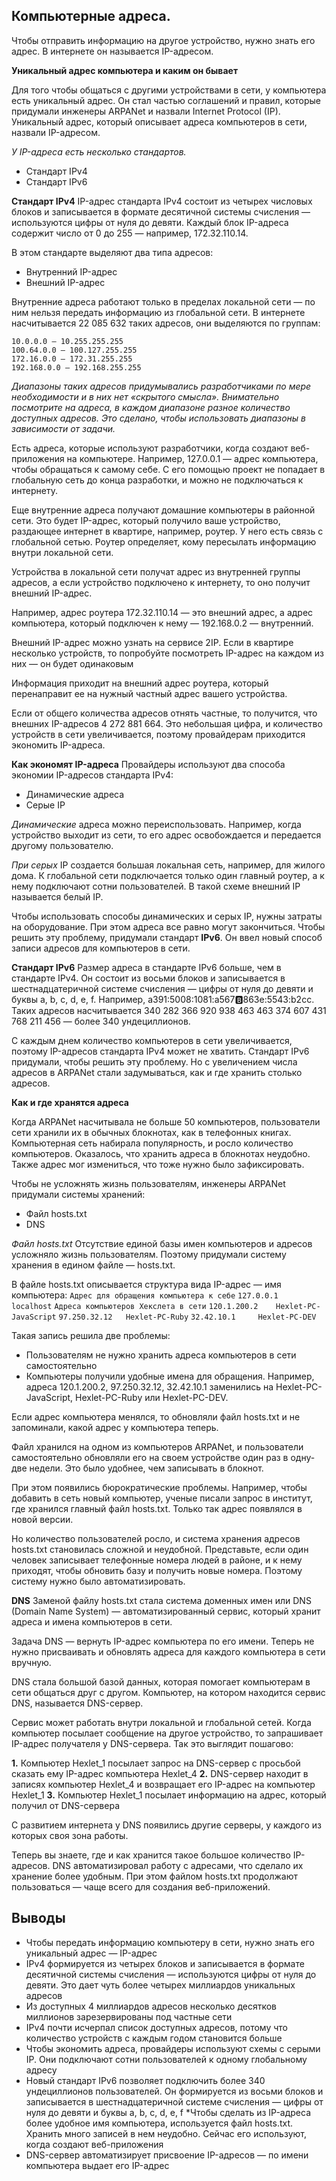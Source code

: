 ## Компьютерные адреса.

Чтобы отправить информацию на другое устройство, нужно знать его адрес. В интернете он называется IP-адресом.


**Уникальный адрес компьютера и каким он бывает**

Для того чтобы общаться с другими устройствами в сети, у компьютера есть уникальный адрес. Он стал частью соглашений и правил, которые придумали инженеры ARPANet и назвали Internet Protocol (IP). Уникальный адрес, который описывает адреса компьютеров в сети, назвали IP-адресом.

*У IP-адреса есть несколько стандартов.*

* Стандарт IPv4
* Стандарт IPv6

**Стандарт IPv4**
IP-адрес стандарта IPv4 состоит из четырех числовых блоков и записывается в формате десятичной системы счисления — используются цифры от нуля до девяти. Каждый блок IP-адреса содержит число от 0 до 255 — например, 172.32.110.14.

В этом стандарте выделяют два типа адресов:
* Внутренний IP-адрес
* Внешний IP-адрес

Внутренние адреса работают только в пределах локальной сети — по ним нельзя передать информацию из глобальной сети. В интернете насчитывается 22 085 632 таких адресов, они выделяются по группам:

    10.0.0.0 — 10.255.255.255
    100.64.0.0 — 100.127.255.255
    172.16.0.0 — 172.31.255.255
    192.168.0.0 — 192.168.255.255

*Диапазоны таких адресов придумывались разработчиками по мере необходимости и в них нет «скрытого смысла». Внимательно посмотрите на адреса, в каждом диапазоне разное количество доступных адресов. Это сделано, чтобы использовать диапазоны в зависимости от задачи.*

Есть адреса, которые используют разработчики, когда создают веб-приложения на компьютере. 
Например, 127.0.0.1 — адрес компьютера, чтобы обращаться к самому себе. С его помощью проект не попадает в глобальную сеть до конца разработки, и можно не подключаться к интернету.

Еще внутренние адреса получают домашние компьютеры в районной сети. Это будет IP-адрес, который получило ваше устройство, раздающее интернет в квартире, например, роутер. У него есть связь с глобальной сетью. Роутер определяет, кому пересылать информацию внутри локальной сети.

Устройства в локальной сети получат адрес из внутренней группы адресов, а если устройство подключено к интернету, то оно получит внешний IP-адрес.

Например, адрес роутера 172.32.110.14 — это внешний адрес, а адрес компьютера, который подключен к нему — 192.168.0.2 — внутренний.

Внешний IP-адрес можно узнать на сервисе 2IP. Если в квартире несколько устройств, то попробуйте посмотреть IP-адрес на каждом из них — он будет одинаковым

Информация приходит на внешний адрес роутера, который перенаправит ее на нужный частный адрес вашего устройства.

Если от общего количества адресов отнять частные, то получится, что внешних IP-адресов 4 272 881 664. Это небольшая цифра, и количество устройств в сети увеличивается, поэтому провайдерам приходится экономить IP-адреса.

**Как экономят IP-адреса**
Провайдеры используют два способа экономии IP-адресов стандарта IPv4:

* Динамические адреса
* Серые IP

*Динамические* адреса можно переиспользовать. Например, когда устройство выходит из сети, то его адрес освобождается и передается другому пользователю.

*При серых* IP создается большая локальная сеть, например, для жилого дома. К глобальной сети подключается только один главный роутер, а к нему подключают сотни пользователей. В такой схеме внешний IP называется белый IP.

Чтобы использовать способы динамических и серых IP, нужны затраты на оборудование. При этом адреса все равно могут закончиться. Чтобы решить эту проблему, придумали стандарт **IPv6**. Он ввел новый способ записи адресов для компьютеров в сети.

**Стандарт IPv6**
Размер адреса в стандарте IPv6 больше, чем в стандарте IPv4.
Он состоит из восьми блоков и записывается в шестнадцатеричной системе счисления — цифры от нуля до девяти и буквы a, b, c, d, e, f. Например, a391:5008:1081:a567:b:863e:5543:b2cc. Таких адресов насчитывается 340 282 366 920 938 463 463 374 607 431 768 211 456 — более 340 ундециллионов.

С каждым днем количество компьютеров в сети увеличивается, поэтому IP-адресов стандарта IPv4 может не хватить. Стандарт IPv6 придумали, чтобы решить эту проблему. Но с увеличением числа адресов в ARPANet стали задумываться, как и где хранить столько адресов.

**Как и где хранятся адреса**

Когда ARPANet насчитывала не больше 50 компьютеров, пользователи сети хранили их в обычных блокнотах, как в телефонных книгах. Компьютерная сеть набирала популярность, и росло количество компьютеров. Оказалось, что хранить адреса в блокнотах неудобно. Также адрес мог измениться, что тоже нужно было зафиксировать.

Чтобы не усложнять жизнь пользователям, инженеры ARPANet придумали системы хранений:
* Файл hosts.txt
* DNS

*Файл hosts.txt*
Отсутствие единой базы имен компьютеров и адресов усложняло жизнь пользователям. Поэтому придумали систему хранения в едином файле — hosts.txt.

В файле hosts.txt описывается структура вида IP-адрес — имя компьютера:
`Адрес для обращения компьютера к себе`
`127.0.0.1      localhost`
`Адреса компьютеров Хекслета в сети`
`120.1.200.2    Hexlet-PC-JavaScript`
`97.250.32.12   Hexlet-PC-Ruby`
`32.42.10.1     Hexlet-PC-DEV`

Такая запись решила две проблемы:
* Пользователям не нужно хранить адреса компьютеров в сети самостоятельно
* Компьютеры получили удобные имена для обращения. Например, адреса 120.1.200.2, 97.250.32.12, 32.42.10.1 заменились на Hexlet-PC-JavaScript, Hexlet-PC-Ruby или Hexlet-PC-DEV.

Если адрес компьютера менялся, то обновляли файл hosts.txt и не запоминали, какой адрес у компьютера теперь.

Файл хранился на одном из компьютеров ARPANet, и пользователи самостоятельно обновляли его на своем устройстве один раз в одну-две недели. Это было удобнее, чем записывать в блокнот.

При этом появились бюрократические проблемы. Например, чтобы добавить в сеть новый компьютер, ученые писали запрос в институт, где хранился главный файл hosts.txt. Только так адрес появлялся в новой версии.

Но количество пользователей росло, и система хранения адресов hosts.txt становилась сложной и неудобной. Представьте, если один человек записывает телефонные номера людей в районе, и к нему приходят, чтобы обновить базу и получить новые номера. Поэтому систему нужно было автоматизировать.

**DNS**
Заменой файлу hosts.txt стала система доменных имен или DNS (Domain Name System) — автоматизированный сервис, который хранит адреса и имена компьютеров в сети.

Задача DNS — вернуть IP-адрес компьютера по его имени. Теперь не нужно присваивать и обновлять адреса для каждого компьютера в сети вручную.

DNS стала большой базой данных, которая помогает компьютерам в сети общаться друг с другом. Компьютер, на котором находится сервис DNS, называется DNS-сервер.

Сервис может работать внутри локальной и глобальной сетей. Когда компьютер посылает сообщение на другое устройство, то запрашивает IP-адрес получателя у DNS-сервера. Так это выглядит пошагово:

**1.** Компьютер Hexlet_1 посылает запрос на DNS-сервер с просьбой сказать ему IP-адрес компьютера Hexlet_4
**2.** DNS-сервер находит в записях компьютер Hexlet_4 и возвращает его IP-адрес на компьютер Hexlet_1
**3.** Компьютер Hexlet_1 посылает информацию на адрес, который получил от DNS-сервера

С развитием интернета у DNS появились другие серверы, у каждого из которых своя зона работы.

Теперь вы знаете, где и как хранится такое большое количество IP-адресов. DNS автоматизировал работу с адресами, что сделало их хранение более удобным. При этом файлом hosts.txt продолжают пользоваться — чаще всего для создания веб-приложений.

## Выводы
* Чтобы передать информацию компьютеру в сети, нужно знать его уникальный адрес — IP-адрес
* IPv4 формируется из четырех блоков и записывается в формате десятичной системы счисления — используются цифры от нуля до девяти. Это дает чуть более четырех миллиардов уникальных адресов
* Из доступных 4 миллиардов адресов несколько десятков миллионов зарезервированы под частные сети
* IPv4 почти исчерпал список доступных адресов, потому что количество устройств с каждым годом становится больше
* Чтобы экономить адреса, провайдеры используют схемы с серыми IP. Они подключают сотни пользователей к одному глобальному адресу
* Новый стандарт IPv6 позволяет подключить более 340 ундециллионов пользователей. Он формируется из восьми блоков и записывается в шестнадцатеричной системе счисления — цифры от нуля до девяти и буквы a, b, c, d, e, f
*Чтобы сделать из IP-адреса более удобное имя компьютера, используется файл hosts.txt. Хранить много записей в нем неудобно. Сейчас его используют, когда создают веб-приложения
* DNS-сервер автоматизирует присвоение IP-адресов — по имени компьютера выдает его IP-адрес